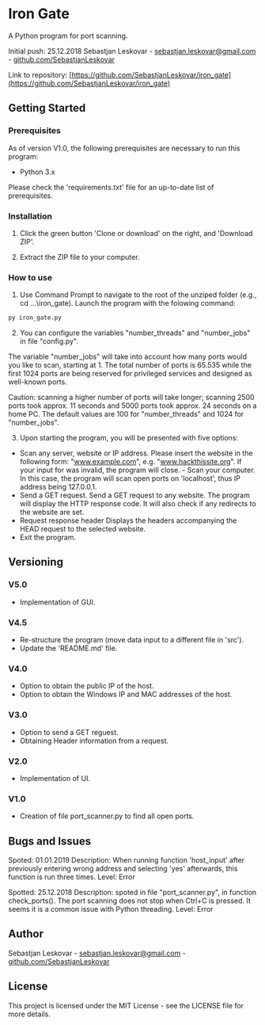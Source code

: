 # Iron Gate
A Python program for port scanning.

Initial push: 25.12.2018
Sebastjan Leskovar - [sebastjan.leskovar@gmail.com](mailto:sebastjan.leskovar@gmail.com) - [github.com/SebastjanLeskovar](https://github.com/SebastjanLeskovar)

Link to repository: [https://github.com/SebastjanLeskovar/iron_gate](https://github.com/SebastjanLeskovar/iron_gate)

## Getting Started

### Prerequisites

As of version V1.0, the following prerequisites are necessary to run this program:
- Python 3.x

Please check the 'requirements.txt' file for an up-to-date list of prerequisites.

### Installation

1. Click the green button 'Clone or download' on the right, and 'Download ZIP'.

2. Extract the ZIP file to your computer.

### How to use

1. Use Command Prompt to navigate to the root of the unziped folder (e.g., cd ...\iron_gate). Launch the program with the folowing command:

```bash
py iron_gate.py
```

2. You can configure the variables "number_threads" and "number_jobs" in file "config.py".

The variable "number_jobs" will take into account how many ports would you like to scan, starting at 1. The total number of ports is 65.535 while the first 1024 ports are being reserved for privileged services and designed as well-known ports.

Caution: scanning a higher number of ports will take longer; scanning 2500 ports took approx. 11 seconds and 5000 ports took approx. 24 seconds on a home PC.
The default values are 100 for "number_threads" and 1024 for "number_jobs". 

3. Upon starting the program, you will be presented with five options: 
* Scan any server, website or IP address. 
Please insert the website in the following form: "www.example.com", e.g. "www.hackthissite.org". 
If your input for was invalid, the program will close. 
*-* Scan your computer.
In this case, the program will scan open ports on 'localhost', thus IP address being 127.0.0.1. 
* Send a GET request.
Send a GET request to any website. The program will display the HTTP response code. It will also check if any redirects to the website are set. 
* Request response header
Displays the headers accompanying the HEAD request to the selected website. 
* Exit the program.

## Versioning

### V5.0

* Implementation of GUI.

### V4.5

* Re-structure the program (move data input to a different file in 'src').
* Update the 'README.md' file.

### V4.0

* Option to obtain the public IP of the host.
* Option to obtain the Windows IP and MAC addresses of the host.

### V3.0

* Option to send a GET reguest.
* Obtaining Header information from a request. 

### V2.0

* Implementation of UI.

### V1.0

* Creation of file port_scanner.py to find all open ports.

## Bugs and Issues

Spoted: 01.01.2019
Description: When running function 'host_input' after previously entering wrong address and selecting 'yes' afterwards, this function is run three times.
Level: Error 

Spotted: 25.12.2018
Description: spoted in file "port_scanner.py", in function check_ports(). The port scanning does not stop when Ctrl+C is pressed.
It seems it is a common issue with Python threading. 
Level: Error

## Author

Sebastjan Leskovar - [sebastjan.leskovar@gmail.com](mailto:sebastjan.leskovar@gmail.com) - [github.com/SebastjanLeskovar](https://github.com/SebastjanLeskovar)

## License

This project is licensed under the MIT License - see the LICENSE file for more details.

